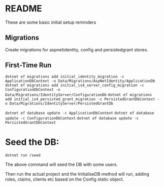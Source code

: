 ﻿README
======

These are some basic initial setup reminders

Migrations
-----------

Create migrations for aspnetidentity, config and persistedgrant stores.



First-Time Run
--------------

`dotnet ef migrations add initial_identity_migration -c ApplicationDbContext -o Data/Migrations/AspNetIdentity/ApplicationDb`
`dotnet ef migrations add initial_is4_server_config_migration -c ConfigurationDbContext -o Data/Migrations/IdentityServer/ConfigurationDb`
`dotnet ef migrations add initial_is4_persisted_grant_migration -c PersistedGrantDbContext -o Data/Migrations/IdentityServer/PersistedGrantDb`

`dotnet ef database update -c ApplicationDbContext`
`dotnet ef database update -c ConfigurationDbContext`
`dotnet ef database update -c PersistedGrantDbContext`

Seed the DB:
============

`dotnet run /seed`


The above command will seed the DB with some users.

Then run the actual project and the InitialiseDB method will run, adding roles, claims, clients etc based on the Config static object.












